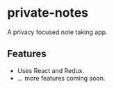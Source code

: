 # private-notes

A privacy focused note taking app.

## Features

- Uses React and Redux.
- ... more features coming soon.
